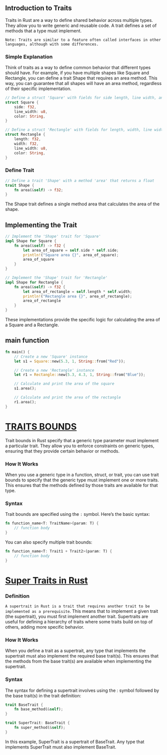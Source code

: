 ## Introduction to Traits

Traits in Rust are a way to define shared behavior across multiple types. They allow you to write generic and reusable code. A trait defines a set of methods that a type must implement.

`Note: Traits are similar to a feature often called interfaces in other languages, although with some differences.`


### Simple Explanation

Think of traits as a way to define common behavior that different types should have. For example, if you have multiple shapes like Square and Rectangle, you can define a trait Shape that requires an area method. This way, you can guarantee that all shapes will have an area method, regardless of their specific implementation.

```rust
// Define a struct 'Square' with fields for side length, line width, and color
struct Square {
    side: f32,
    line_width: u8,
    color: String,
}

// Define a struct 'Rectangle' with fields for length, width, line width, and color
struct Rectangle {
    length: f32,
    width: f32,
    line_width: u8,
    color: String,
}
```

### Define Trait
```rust
// Define a trait 'Shape' with a method 'area' that returns a float
trait Shape {
    fn area(&self) -> f32;
}
```

The Shape trait defines a single method area that calculates the area of the shape.

## Implementing the Trait
```rust
// Implement the 'Shape' trait for 'Square'
impl Shape for Square {
    fn area(&self) -> f32 {
        let area_of_square = self.side * self.side;
        println!("Square area {}", area_of_square);
        area_of_square
    }
}

// Implement the 'Shape' trait for 'Rectangle'
impl Shape for Rectangle {
    fn area(&self) -> f32 {
        let area_of_rectangle = self.length * self.width;
        println!("Rectangle area {}", area_of_rectangle);
        area_of_rectangle
    }
}
```

These implementations provide the specific logic for calculating the area of a Square and a Rectangle.

## main function
```rust
fn main() {
    // Create a new 'Square' instance
    let s1 = Square::new(5.3, 1, String::from("Red"));

    // Create a new 'Rectangle' instance
    let r1 = Rectangle::new(5.3, 4.3, 1, String::from("Blue"));

    // Calculate and print the area of the square
    s1.area();

    // Calculate and print the area of the rectangle
    r1.area();
}
```
#


# <u>TRAITS BOUNDS</u>
Trait bounds in Rust specify that a generic type parameter must implement a particular trait. They allow you to enforce constraints on generic types, ensuring that they provide certain behavior or methods.

### How It Works
When you use a generic type in a function, struct, or trait, you can use trait bounds to specify that the generic type must implement one or more traits. This ensures that the methods defined by those traits are available for that type.

### Syntax
Trait bounds are specified using the `:` symbol. Here’s the basic syntax:

```rust
fn function_name<T: TraitName>(param: T) {
    // function body
}
```
You can also specify multiple trait bounds:
```rust
fn function_name<T: Trait1 + Trait2>(param: T) {
    // function body
}
```
#

# <u>Super Traits in Rust</u>
### Definition
`A supertrait in Rust is a trait that requires another trait to be implemented as a prerequisite`. This means that to implement a given trait (the supertrait), you must first implement another trait. Supertraits are useful for defining a hierarchy of traits where some traits build on top of others, adding more specific behavior.


### How It Works
When you define a trait as a supertrait, any type that implements the supertrait must also implement the required base trait(s). This ensures that the methods from the base trait(s) are available when implementing the supertrait.

### Syntax
The syntax for defining a supertrait involves using the : symbol followed by the base trait(s) in the trait definition:

```rust
trait BaseTrait {
    fn base_method(&self);
}

trait SuperTrait: BaseTrait {
    fn super_method(&self);
}
```
In this example, SuperTrait is a supertrait of BaseTrait. Any type that implements SuperTrait must also implement BaseTrait.

#